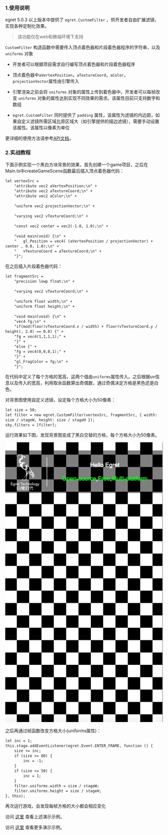 
### 1.使用说明

egret 5.0.3 以上版本中提供了 `egret.CustomFilter` ，供开发者自由扩展滤镜，实现各种定制化效果。
> 该功能仅在web和微端环境下支持


`CustomFilter` 构造函数中需要传入顶点着色器和片段着色器程序的字符串，以及 `uniforms` 对象

* 开发者可以根据项目需求自行编写顶点着色器和片段着色器程序

* 顶点着色器中`aVertexPosition`，`aTextureCoord`，`aColor`，`projectionVector`属性由引擎传入

* 引擎渲染之前会将 `uniforms` 对象的属性上传到着色器中，开发者可以每帧改变 `uniforms` 对象的属性达到实现不同效果的需求。该属性目前只支持数字和数组

* `egret.CustomFilter` 同时提供了 `padding` 属性，该属性为滤镜的内边距，如果自定义滤镜所需区域比原区域大（如引擎提供的描边滤镜），需要手动设置该属性。该属性以像素为单位

更详细的使用方法请参考[API文档](http://developer.egret.com/cn/apidoc/index/name/egret.CustomFilter#methodSummary)。

### 2.实战教程

下面示例实现一个黑白方块背景的效果，首先创建一个game项目，之后在Main.ts中createGameScene函数最后插入顶点着色器代码：

```
let vertexSrc =
	"attribute vec2 aVertexPosition;\n" +
	"attribute vec2 aTextureCoord;\n" +
	"attribute vec2 aColor;\n" +
	
	"uniform vec2 projectionVector;\n" +
	
	"varying vec2 vTextureCoord;\n" +
	
	"const vec2 center = vec2(-1.0, 1.0);\n" +
	
	"void main(void) {\n" +
	"   gl_Position = vec4( (aVertexPosition / projectionVector) + center , 0.0, 1.0);\n" +
	"   vTextureCoord = aTextureCoord;\n" +
	"}";
```

在之后插入片段着色器代码：

```
let fragmentSrc =
    "precision lowp float;\n" +

    "varying vec2 vTextureCoord;\n" +

    "uniform float width;\n" +
    "uniform float height;\n" +

    "void main(void) {\n" +
    "vec4 fg;\n" +
    "if(mod(floor(vTextureCoord.x / width) + floor(vTextureCoord.y / height), 2.0) == 0.0) {" +
    "fg = vec4(1,1,1,1);" +
    "}" +
    "else {" +
    "fg = vec4(0,0,0,1);" +
    "}" +
    "gl_FragColor = fg;\n" +
    "}";
```
在代码中定义了每个方格的宽高，这两个值由`uniforms`属性传入。之后根据uv信息以及传入的宽高，利用取余函数算出奇偶数，通过奇偶决定方格是黑色还是白色。

对背景图使用自定义滤镜，设定每个方格大小为50像素：

```
let size = 50;
let filter = new egret.CustomFilter(vertexSrc, fragmentSrc, { width: size / stageW, height: size / stageH });
sky.filters = [filter];
```

运行效果如下图，发现背景图变成了黑白交替的方格，每个方格大小为50像素。

![](heibai.png)

之后再通过帧函数改变方格大小(uniforms属性)：

```
let inc = 1;
this.stage.addEventListener(egret.Event.ENTER_FRAME, function () {
    size += inc;
    if (size >= 80) {
        inc = -1;
    }
    if (size <= 50) {
        inc = 1;
    }
    filter.uniforms.width = size / stageW;
    filter.uniforms.height = size / stageH;
}, this);
```

再次运行游戏，会发现每帧方格的大小都会相应变化

访问 [这里](http://developer.egret.com/cn/example/egret2d/index.html#210-egret2d-heibai) 查看上述演示示例。

访问 [这里](http://developer.egret.com/cn/example/egret2d/index.html#210-egret2d-customefilter) 查看更多演示示例。
